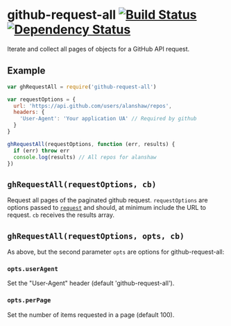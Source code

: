 # github-request-all [![Build Status](https://travis-ci.org/alanshaw/github-request-all.svg?branch=master)](https://travis-ci.org/alanshaw/github-request-all) [![Dependency Status](https://david-dm.org/alanshaw/github-request-all.svg)](https://david-dm.org/alanshaw/github-request-all)
Iterate and collect all pages of objects for a GitHub API request.

## Example

```js
var ghRequestAll = require('github-request-all')

var requestOptions = {
  url: 'https://api.github.com/users/alanshaw/repos',
  headers: {
    'User-Agent': 'Your application UA' // Required by github
  }
}

ghRequestAll(requestOptions, function (err, results) {
  if (err) throw err
  console.log(results) // All repos for alanshaw
})
```

## `ghRequestAll(requestOptions, cb)`
Request all pages of the paginated github request. `requestOptions` are options passed to [`request`](https://www.npmjs.com/package/request) and should, at minimum include the URL to request. `cb` receives the results array.

## `ghRequestAll(requestOptions, opts, cb)`
As above, but the second parameter `opts` are options for github-request-all:

### `opts.userAgent`
Set the "User-Agent" header (default 'github-request-all').

### `opts.perPage`
Set the number of items requested in a page (default 100).
